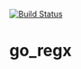 [![Build Status](https://travis-ci.org/mchirico/go_regx.svg?branch=master)](https://travis-ci.org/mchirico/go_regx)
# go_regx
